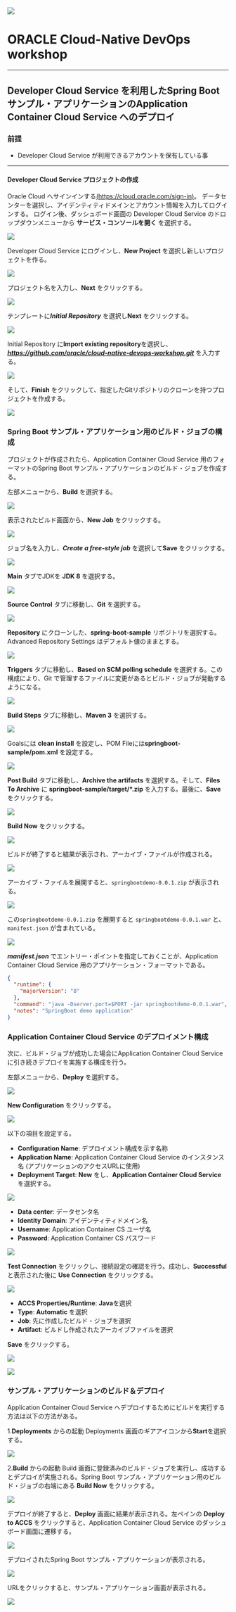 ![](../common/images/customer.logo.png)
---
# ORACLE Cloud-Native DevOps workshop
-----
## Developer Cloud Service を利用したSpring Boot サンプル・アプリケーションのApplication Container Cloud Service へのデプロイ

### 前提

- Developer Cloud Service が利用できるアカウントを保有している事

----

#### Developer Cloud Service プロジェクトの作成

Oracle Cloud へサインインする[(https://cloud.oracle.com/sign-in)](https://cloud.oracle.com/sign-in)。
データセンターを選択し、アイデンティティドメインとアカウント情報を入力してログインする。
ログイン後、ダッシュボード画面の Developer Cloud Service のドロップダウンメニューから **サービス・コンソールを開く** を選択する。

![](jpimages/springboot01.jpg)


Developer Cloud Service にログインし、**New Project** を選択し新しいプロジェクトを作る。

![](jpimages/springboot02.jpg)


プロジェクト名を入力し、**Next** をクリックする。

![](jpimages/springboot03.jpg)


テンプレートに***Initial Repository*** を選択し**Next** をクリックする。

![](jpimages/springboot04.jpg)


Initial Repository に**Import existing repository**を選択し、***https://github.com/oracle/cloud-native-devops-workshop.git*** を入力する。

![](jpimages/springboot05.jpg)


そして、**Finish** をクリックして、指定したGitリポジトリのクローンを持つプロジェクトを作成する。

![](jpimages/springboot06.jpg)


### Spring Boot サンプル・アプリケーション用のビルド・ジョブの構成

プロジェクトが作成されたら、Application Container Cloud Service 用のフォーマットのSpring Boot サンプル・アプリケーションのビルド・ジョブを作成する。


左部メニューから、**Build** を選択する。

![](jpimages/springboot07.jpg)


表示されたビルド画面から、**New Job** をクリックする。

![](jpimages/springboot08.jpg)


ジョブ名を入力し、***Create a free-style job*** を選択して**Save** をクリックする。

![](jpimages/springboot09.jpg)


**Main** タブでJDKを **JDK 8** を選択する。

![](jpimages/springboot10.jpg)


**Source Control** タブに移動し、**Git** を選択する。

![](jpimages/springboot11.jpg)


**Repository** にクローンした、**spring-boot-sample** リポジトリを選択する。Advanced Repository Settings はデフォルト値のままとする。

![](jpimages/springboot12.jpg)


**Triggers** タブに移動し、**Based on SCM polling schedule** を選択する。この構成により、Git で管理するファイルに変更があるとビルド・ジョブが発動するようになる。

![](jpimages/springboot13.jpg)


**Build Steps** タブに移動し、**Maven 3** を選択する。

![](jpimages/springboot14.jpg)


Goalsには **clean install** を設定し、POM Fileには**springboot-sample/pom.xml** を設定する。

![](jpimages/springboot15.jpg)


**Post Build** タブに移動し、**Archive the artifacts** を選択する。そして、**Files To Archive** に **springboot-sample/target/\*.zip** を入力する。最後に、**Save** をクリックする。

![](jpimages/springboot16.jpg)


**Build Now** をクリックする。

![](jpimages/springboot17.jpg)


ビルドが終了すると結果が表示され、アーカイブ・ファイルが作成される。

![](jpimages/springboot18.jpg)


アーカイブ・ファイルを展開すると、`springbootdemo-0.0.1.zip` が表示される。

![](jpimages/springboot19.jpg)


この`springbootdemo-0.0.1.zip` を展開すると `springbootdemo-0.0.1.war` と、 `manifest.json` が含まれている。

![](jpimages/springboot20.jpg)


***manifest.json*** でエントリー・ポイントを指定しておくことが、Application Container Cloud Service 用のアプリケーション・フォーマットである。
```json
{
  "runtime": {
    "majorVersion": "8"
  },
  "command": "java -Dserver.port=$PORT -jar springbootdemo-0.0.1.war",
  "notes": "SpringBoot demo application"
}
```

### Application Container Cloud Service のデプロイメント構成 ###

次に、ビルド・ジョブが成功した場合にApplication Container Cloud Service に引き続きデプロイを実施する構成を行う。

左部メニューから、**Deploy** を選択する。

![](jpimages/springboot21.jpg)


**New Configuration** をクリックする。

![](jpimages/springboot22.jpg)


以下の項目を設定する。

- **Configuration Name**: デプロイメント構成を示す名称
- **Application Name**: Application Container Cloud Service のインスタンス名 (アプリケーションのアクセスURLに使用)
- **Deployment Target**: **New** をし、**Application Container Cloud Service** を選択する。

![](jpimages/springboot23.jpg)


  - **Data center**: データセンタ名
  - **Identity Domain**: アイデンティティドメイン名
  - **Username**: Application Container CS ユーザ名
  - **Password**: Application Container CS パスワード

![](jpimages/springboot24.jpg)

**Test Connection** をクリックし、接続設定の確認を行う。成功し、**Successful** と表示された後に **Use Connection** をクリックする。

![](jpimages/springboot25.jpg)

- **ACCS Properties/Runtime**: **Java**を選択
- **Type**: **Automatic** を選択
- **Job**: 先に作成したビルド・ジョブを選択
- **Artifact**: ビルドし作成されたアーカイブファイルを選択

**Save** をクリックする。

![](jpimages/springboot26.jpg)


![](jpimages/springboot27.jpg)

### サンプル・アプリケーションのビルド＆デプロイ ###

Application Container Cloud Service へデプロイするためにビルドを実行する方法は以下の方法がある。

1.**Deployments** からの起動
Deployments 画面のギアアイコンから**Start**を選択する。

![](jpimages/springboot28.jpg)


2.**Build** からの起動
Build 画面に登録済みのビルド・ジョブを実行し、成功するとデプロイが実施される。Spring Boot サンプル・アプリケーション用のビルド・ジョブの右端にある **Build Now** をクリックする。

![](jpimages/springboot29.jpg)


デプロイが終了すると、**Deploy** 画面に結果が表示される。左ペインの **Deploy to ACCS** をクリックすると、Application Container Cloud Service のダッシュボード画面に遷移する。

![](jpimages/springboot30.jpg)


デプロイされたSpring Boot サンプル・アプリケーションが表示される。

![](jpimages/springboot31.jpg)


URLをクリックすると、サンプル・アプリケーション画面が表示される。

![](jpimages/springboot32.jpg)
